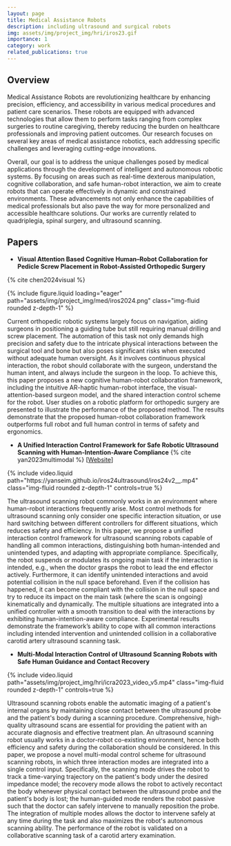 ```yaml
---
layout: page
title: Medical Assistance Robots
description: including ultrasound and surgical robots
img: assets/img/project_img/hri/iros23.gif
importance: 1
category: work
related_publications: true
---
```


## Overview

Medical Assistance Robots are revolutionizing healthcare by enhancing precision, efficiency, and accessibility in various medical procedures and patient care scenarios. These robots are equipped with advanced technologies that allow them to perform tasks ranging from complex surgeries to routine caregiving, thereby reducing the burden on healthcare professionals and improving patient outcomes. Our research focuses on several key areas of medical assistance robotics, each addressing specific challenges and leveraging cutting-edge innovations.

Overall, our goal is to address the unique challenges posed by medical applications through the development of intelligent and autonomous robotic systems. By focusing on areas such as real-time dexterous manipulation, cognitive collaboration, and safe human-robot interaction, we aim to create robots that can operate effectively in dynamic and constrained environments. These advancements not only enhance the capabilities of medical professionals but also pave the way for more personalized and accessible healthcare solutions. Our works are currently related to quadriplegia, spinal surgery, and ultrasound scanning.

## Papers

<!-- - **Independence in the Home: A Wearable Interface for a Person with Quadriplegia to Teleoperate a Mobile Manipulator**
  [[Website](https://sites.google.com/view/hat2-teleop/home)]

<div class="col-sm mt-3 mt-md-0">
    {% include video.liquid path="https://www.youtube.com/watch?v=XuQKCFJ3-V8" class="img-fluid rounded z-depth-1" %}
</div>

Teleoperation of mobile manipulators within a home environment can significantly enhance the independence of individuals with severe motor impairments, allowing them to regain the ability to perform self-care and household tasks. There is a critical need for novel teleoperation interfaces to offer effective alternatives for individuals with impairments who may encounter challenges in using existing interfaces due to physical limitations. In this work, we iterate on one such interface, HAT (Head-Worn Assistive Teleoperation), an inertial-based wearable integrated into any head-worn garment. We evaluate HAT through a 7-day in-home study with Henry Evans, a non-speaking individual with quadriplegia who has participated extensively in assistive robotics studies. We additionally evaluate HAT with a proposed shared control method for mobile manipulators termed Driver Assistance and demonstrate how the interface generalizes to other physical devices and contexts. Our results show that HAT is a strong teleoperation interface across key metrics including efficiency, errors, learning curve, and workload. Code and videos are located on our project website. -->

- **Visual Attention Based Cognitive Human–Robot Collaboration for Pedicle Screw Placement in Robot-Assisted Orthopedic Surgery**

{% cite chen2024visual %}

<div class="col-sm mt-3 mt-md-0">
    {% include figure.liquid loading="eager" path="assets/img/project_img/med/iros2024.png" class="img-fluid rounded z-depth-1" %}
</div>

Current orthopedic robotic systems largely focus on navigation, aiding surgeons in positioning a guiding tube but still requiring manual drilling and screw placement. The automation of this task not only demands high precision and safety due to the intricate physical interactions between the surgical tool and bone but also poses significant risks when executed without adequate human oversight. As it involves continuous physical interaction, the robot should collaborate with the surgeon, understand the human intent, and always include the surgeon in the loop. To achieve this, this paper proposes a new cognitive human-robot collaboration framework, including the intuitive AR-haptic human-robot interface, the visual-attention-based surgeon model, and the shared interaction control scheme for the robot. User studies on a robotic platform for orthopedic surgery are presented to illustrate the performance of the proposed method. The results demonstrate that the proposed human-robot collaboration framework outperforms full robot and full human control in terms of safety and ergonomics.

- **A Unified Interaction Control Framework for Safe Robotic Ultrasound Scanning with Human-Intention-Aware Compliance**
  {% cite yan2023multimodal %}
  [[Website](https://yanseim.github.io/iros24ultrasound/)]

<div class="col-sm mt-3 mt-md-0">
    {% include video.liquid path="https://yanseim.github.io/iros24ultrasound/iros24v2__.mp4" class="img-fluid rounded z-depth-1" controls=true %}
</div>

The ultrasound scanning robot commonly works in an environment where human-robot interactions frequently arise. Most control methods for ultrasound scanning only consider one specific interaction situation, or use hard switching between different controllers for different situations, which reduces safety and efficiency. In this paper, we propose a unified interaction control framework for ultrasound scanning robots capable of handling all common interactions, distinguishing both human-intended and unintended types, and adapting with appropriate compliance. Specifically, the robot suspends or modulates its ongoing main task if the interaction is intended, e.g., when the doctor grasps the robot to lead the end effector actively. Furthermore, it can identify unintended interactions and avoid potential collision in the null space beforehand. Even if the collision has happened, it can become compliant with the collision in the null space and try to reduce its impact on the main task (where the scan is ongoing) kinematically and dynamically. The multiple situations are integrated into a unified controller with a smooth transition to deal with the interactions by exhibiting human-intention-aware compliance. Experimental results demonstrate the framework’s ability to cope with all common interactions including intended intervention and unintended collision in a collaborative carotid artery ultrasound scanning task.

- **Multi-Modal Interaction Control of Ultrasound Scanning Robots with Safe Human Guidance and Contact Recovery**

<div class="col-sm mt-3 mt-md-0">
    {% include video.liquid path="assets/img/project_img/hri/icra2023_video_v5.mp4" class="img-fluid rounded z-depth-1" controls=true %}
</div>

Ultrasound scanning robots enable the automatic imaging of a patient's internal organs by maintaining close contact between the ultrasound probe and the patient's body during a scanning procedure. Comprehensive, high-quality ultrasound scans are essential for providing the patient with an accurate diagnosis and effective treatment plan. An ultrasound scanning robot usually works in a doctor-robot co-existing environment, hence both efficiency and safety during the collaboration should be considered. In this paper, we propose a novel multi-modal control scheme for ultrasound scanning robots, in which three interaction modes are integrated into a single control input. Specifically, the scanning mode drives the robot to track a time-varying trajectory on the patient's body under the desired impedance model; the recovery mode allows the robot to actively recontact the body whenever physical contact between the ultrasound probe and the patient's body is lost; the human-guided mode renders the robot passive such that the doctor can safely intervene to manually reposition the probe. The integration of multiple modes allows the doctor to intervene safely at any time during the task and also maximizes the robot's autonomous scanning ability. The performance of the robot is validated on a collaborative scanning task of a carotid artery examination.
